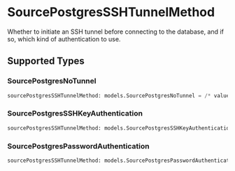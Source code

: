 # SourcePostgresSSHTunnelMethod

Whether to initiate an SSH tunnel before connecting to the database, and if so, which kind of authentication to use.


## Supported Types

### SourcePostgresNoTunnel

```python
sourcePostgresSSHTunnelMethod: models.SourcePostgresNoTunnel = /* values here */
```

### SourcePostgresSSHKeyAuthentication

```python
sourcePostgresSSHTunnelMethod: models.SourcePostgresSSHKeyAuthentication = /* values here */
```

### SourcePostgresPasswordAuthentication

```python
sourcePostgresSSHTunnelMethod: models.SourcePostgresPasswordAuthentication = /* values here */
```

